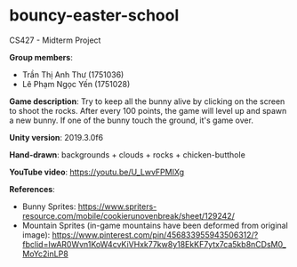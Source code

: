 # bouncy-easter-school

CS427 - Midterm Project

**Group members**:
* Trần Thị Anh Thư (1751036)
* Lê Phạm Ngọc Yến (1751028)

**Game description**: Try to keep all the bunny alive by clicking on the screen to shoot the rocks. 
After every 100 points, the game will level up and spawn a new bunny. If one of the bunny touch the ground,
it's game over.

**Unity version**: 2019.3.0f6

**Hand-drawn**: backgrounds + clouds + rocks + chicken-butthole

**YouTube video**: https://youtu.be/U_LwvFPMIXg

**References**:
* Bunny Sprites: https://www.spriters-resource.com/mobile/cookierunovenbreak/sheet/129242/
* Mountain Sprites (in-game mountains have been deformed from original image): https://www.pinterest.com/pin/456833955943506312/?fbclid=IwAR0Wvn1KoW4cvKiVHxk77kw8y18EkKF7ytx7ca5kb8nCDsM0_MoYc2inLP8

